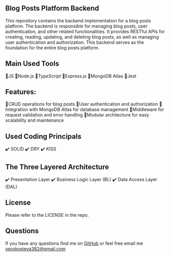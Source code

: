## Blog Posts Platform Backend

This repository contains the backend implementation for a blog posts platform. The backend is responsible for managing blog posts, user authentication, and other related functionalities. It provides RESTful APIs for creating, reading, updating, and deleting blog posts, as well as managing user authentication and authorization. This backend serves as the foundation for the entire blog posts platform.

## Main Used Tools
📌JS
📌Node.js
📌TypeScript
📌Express.js
📌MongoDB Atlas
📌Jest

## Features:
📍CRUD operations for blog posts
📍User authentication and authorization
📍Integration with MongoDB Atlas for database management
📍Middleware for request validation and error handling
📍Modular architecture for easy scalability and maintenance

## Used Coding Principals
✔️ SOLID
✔️ DRY
✔️ KISS

## The Three Layered Architecture
✔️ Presentation Layer
✔️ Business Logic Layer (BL)
✔️ Data Access Layer (DAL)

## License
Please refer to the LICENSE in the repo.

## Questions
If you have any questions find me on [GitHub](https://github.com/oprokopieva382) or feel free email me oprokopieva382@gmail.com
